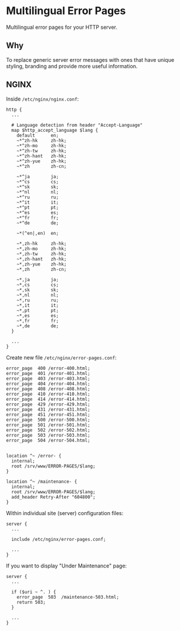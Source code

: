 # Multilingual Error Pages
Multilingual error pages for your HTTP server.

## Why
To replace generic server error messages with ones that have unique styling, branding and provide more useful information.

## NGINX
Inside `/etc/nginx/nginx.conf`:
```
http {
  ...

  # Language detection from header "Accept-Language"
  map $http_accept_language $lang {
    default      en;
    ~*^zh-hk     zh-hk;
    ~*^zh-mo     zh-hk;
    ~*^zh-tw     zh-hk;
    ~*^zh-hant   zh-hk;
    ~*^zh-yue    zh-hk;
    ~*^zh        zh-cn;

    ~*^ja        ja;
    ~*^cs        cs;
    ~*^sk        sk;
    ~*^nl        nl;
    ~*^ru        ru;
    ~*^it        it;
    ~*^pt        pt;
    ~*^es        es;
    ~*^fr        fr;
    ~*^de        de;

    ~*(^en|,en)  en;

    ~*,zh-hk     zh-hk;
    ~*,zh-mo     zh-hk;
    ~*,zh-tw     zh-hk;
    ~*,zh-hant   zh-hk;
    ~*,zh-yue    zh-hk;
    ~*,zh        zh-cn;

    ~*,ja        ja;
    ~*,cs        cs;
    ~*,sk        sk;
    ~*,nl        nl;
    ~*,ru        ru;
    ~*,it        it;
    ~*,pt        pt;
    ~*,es        es;
    ~*,fr        fr;
    ~*,de        de;
  }

  ...
}
```

Create new file `/etc/nginx/error-pages.conf`:
```
error_page  400 /error-400.html;
error_page  401 /error-401.html;
error_page  403 /error-403.html;
error_page  404 /error-404.html;
error_page  408 /error-408.html;
error_page  410 /error-410.html;
error_page  414 /error-414.html;
error_page  429 /error-429.html;
error_page  431 /error-431.html;
error_page  451 /error-451.html;
error_page  500 /error-500.html;
error_page  501 /error-501.html;
error_page  502 /error-502.html;
error_page  503 /error-503.html;
error_page  504 /error-504.html;


location ^~ /error- {
  internal;
  root /srv/www/ERROR-PAGES/$lang;
}

location ^~ /maintenance- {
  internal;
  root /srv/www/ERROR-PAGES/$lang;
  add_header Retry-After "604800";
}
```

Within individual site (server) configuration files:
```
server {
  ...

  include /etc/nginx/error-pages.conf;

  ...
}
```

If you want to display "Under Maintenance" page:
```
server {
  ...

  if ($uri ~ ^. ) {
    error_page  503  /maintenance-503.html;
    return 503;
  }

  ...
}
```
